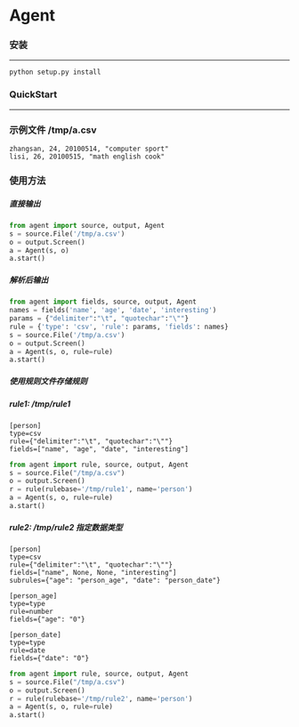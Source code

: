 #  Agent


### 安装
-----------
```shell
python setup.py install
```


### QuickStart
---------------
### 示例文件 /tmp/a.csv
```csv
zhangsan, 24, 20100514, "computer sport"
lisi, 26, 20100515, "math english cook"
```

### 使用方法
##### 直接输出
```python
from agent import source, output, Agent
s = source.File('/tmp/a.csv')
o = output.Screen()
a = Agent(s, o)
a.start()
```

##### 解析后输出
```python
from agent import fields, source, output, Agent
names = fields('name', 'age', 'date', 'interesting')
params = {"delimiter":"\t", "quotechar":"\""}
rule = {'type': 'csv', 'rule': params, 'fields': names}
s = source.File('/tmp/a.csv')
o = output.Screen()
a = Agent(s, o, rule=rule)
a.start()
```

##### 使用规则文件存储规则
##### rule1: /tmp/rule1
```config
[person]
type=csv
rule={"delimiter":"\t", "quotechar":"\""}
fields=["name", "age", "date", "interesting"]
```
```python
from agent import rule, source, output, Agent
s = source.File("/tmp/a.csv")
o = output.Screen()
r = rule(rulebase='/tmp/rule1', name='person')
a = Agent(s, o, rule=rule)
a.start()
```

##### rule2: /tmp/rule2 指定数据类型
```config
[person]
type=csv
rule={"delimiter":"\t", "quotechar":"\""}
fields=["name", None, None, "interesting"]
subrules={"age": "person_age", "date": "person_date"}

[person_age]
type=type
rule=number
fields={"age": "0"}

[person_date]
type=type
rule=date
fields={"date": "0"}
```
```python
from agent import rule, source, output, Agent
s = source.File("/tmp/a.csv")
o = output.Screen()
r = rule(rulebase='/tmp/rule2', name='person')
a = Agent(s, o, rule=rule)
a.start()
```